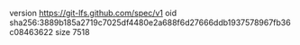 version https://git-lfs.github.com/spec/v1
oid sha256:3889b185a2719c7025df4480e2a688f6d27666ddb1937578967fb36c08463622
size 7518

